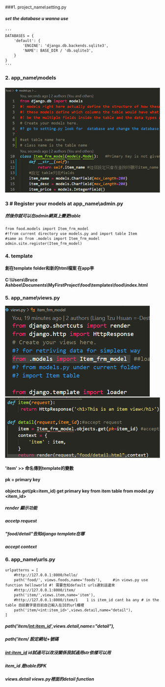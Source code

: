 ###1. project_name\setting.py
##### set the database u wanna use
```
'''
DATABASES = {
    'default': {
        'ENGINE': 'django.db.backends.sqlite3',
        'NAME': BASE_DIR / 'db.sqlite3',
    }
}
'''
```


### 2. app_name\models
##### 
![models.py](../img/28.png)

### 3 # Register your models at app_name\admin.py
##### 然後你就可以在admin網頁上變更table
```
from food.models import Item_frm_model   
#!from current directory use models.py and import table Item
#same as from .models import Item_frm_model
admin.site.register(Item_frm_model) 
```
### 4. template
#### 創在template folder和新的html檔案 在app李
#### C:\Users\Bruce Ashbee\Documents\MyFirstProject\food\templates\food\index.html


### 5. app_name\views.py
![views.py](../img/29.png)
![views.py](../img/30.png)

#### 'item' >> 命名傳到template的變數
#### pk = primary key
#### objects.get(pk=item_id) get primary key from item table from model.py  <item_id>

##### render 顯示功能
##### accetp request
##### "food/detail"告知django template在哪
##### accept context




### 6. app_name\urls.py

```
urlpatterns = [
    #http://127.0.0.1:8000/hello/
    path('food/', views.foods,name='foods'),     #in views.py use function helloworld #! 需要告知default urls連到這邊來
    #http://127.0.0.1:8000/item/
    path('item/',views.item,name='item'),
    #http://127.0.0.1:8000/item/1    1 is item_id cant ba any # in the table 目前數字是目前自己輸入在IE的url欄裡
    path('item/<int:item_id>',views.detail,name="detail"),
]   

```
##### path('item/<int:item_id>',views.detail,name="detail"),
##### path('item/  設定網址+號碼
##### <int:item_id>  id試過可以改沒關係我試過用str依樣可以用
##### item_id 是table的PK
##### views.detail   views.py裡面的detail function

